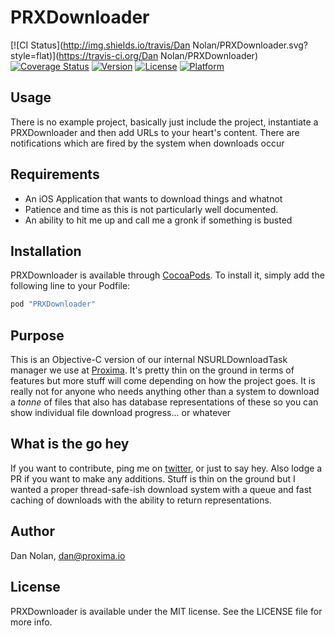 # PRXDownloader

[![CI Status](http://img.shields.io/travis/Dan Nolan/PRXDownloader.svg?style=flat)](https://travis-ci.org/Dan Nolan/PRXDownloader)
[![Coverage Status](https://coveralls.io/repos/dannolan/PRXDownloader/badge.svg)](https://coveralls.io/r/dannolan/PRXDownloader)
[![Version](https://img.shields.io/cocoapods/v/PRXDownloader.svg?style=flat)](http://cocoapods.org/pods/PRXDownloader)
[![License](https://img.shields.io/cocoapods/l/PRXDownloader.svg?style=flat)](http://cocoapods.org/pods/PRXDownloader)
[![Platform](https://img.shields.io/cocoapods/p/PRXDownloader.svg?style=flat)](http://cocoapods.org/pods/PRXDownloader)

## Usage

There is no example project, basically just include the project, instantiate a PRXDownloader and then add URLs to your heart's content. There are notifications which are fired by the system when downloads occur

## Requirements

- An iOS Application that wants to download things and whatnot
- Patience and time as this is not particularly well documented.
- An ability to hit me up and call me a gronk if something is busted

## Installation

PRXDownloader is available through [CocoaPods](http://cocoapods.org). To install
it, simply add the following line to your Podfile:

```ruby
pod "PRXDownloader"
```

## Purpose

This is an Objective-C version of our internal NSURLDownloadTask manager we use at [Proxima](http://proxima.io). It's pretty thin on the ground in terms of features but more stuff will come depending on how the project goes. It is really not for anyone who needs anything other than a system to download a *tonne* of files that also has database representations of these so you can show individual file download progress... or whatever

## What is the go hey

If you want to contribute, ping me on [twitter](http://twitter.com/dannolan), or just to say hey. Also lodge a PR if you want to make any additions. Stuff is thin on the ground but I wanted a proper thread-safe-ish download system with a queue and fast caching of downloads with the ability to return representations.


## Author

Dan Nolan, dan@proxima.io

## License

PRXDownloader is available under the MIT license. See the LICENSE file for more info.
